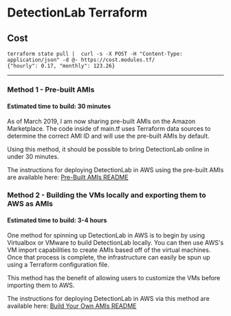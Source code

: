 # DetectionLab Terraform

## Cost
```
terraform state pull |  curl -s -X POST -H "Content-Type: application/json" -d @- https://cost.modules.tf/
{"hourly": 0.17, "monthly": 123.26}
```
---

### Method 1 - Pre-built AMIs

#### Estimated time to build: 30 minutes

As of March 2019, I am now sharing pre-built AMIs on the Amazon Marketplace. The code inside of main.tf uses Terraform data sources to determine the correct AMI ID and will use the pre-built AMIs by default.

Using this method, it should be possible to bring DetectionLab online in under 30 minutes.

The instructions for deploying DetectionLab in AWS using the pre-built AMIs are available here: [Pre-Built AMIs README](./Pre-Built_AMIs.md)

### Method 2 - Building the VMs locally and exporting them to AWS as AMIs

#### Estimated time to build: 3-4 hours

One method for spinning up DetectionLab in AWS is to begin by using Virtualbox or VMware to build DetectionLab locally. You can then use AWS's VM import capabilities to create AMIs based off of the virtual machines. Once that process is complete, the infrastructure can easily be spun up using a Terraform configuration file.

This method has the benefit of allowing users to customize the VMs before importing them to AWS.

The instructions for deploying DetectionLab in AWS via this method are available here: [Build Your Own AMIs README](./VM_to_AMIs.md)
